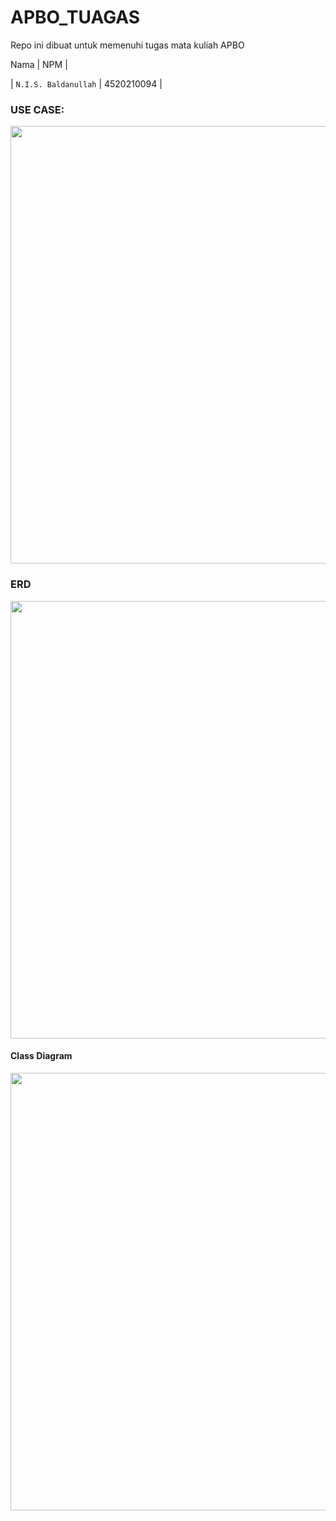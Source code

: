 # APBO_TUAGAS
Repo ini dibuat untuk memenuhi tugas mata kuliah APBO



 Nama | NPM | 

| `N.I.S. Baldanullah` | 4520210094 | 




<h3>USE CASE:</h3>

<img width="700px" src="https://github.com/baldan555/APBO_TUAGAS/blob/main/USE_CASE.drawio"/>

<h3>ERD</h3>

<img width="700px" src="https://github.com/baldan555/APBO_TUAGAS/blob/main/erdtgs.drawio"/>

<h4> Class Diagram</h4>

<img width="700px" src="https://github.com/baldan555/APBO_TUAGAS/blob/main/Class_Diagram.drawio"/>


